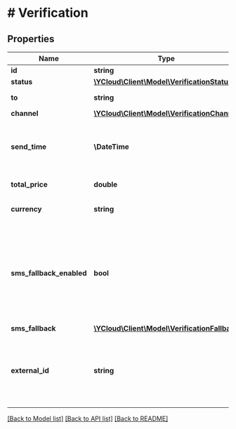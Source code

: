 # # Verification

## Properties

Name | Type | Description | Notes
------------ | ------------- | ------------- | -------------
**id** | **string** | ID of the verification. |
**status** | [**\YCloud\Client\Model\VerificationStatus**](VerificationStatus.md) |  | [optional]
**to** | **string** | Recipient of the verification. | [optional]
**channel** | [**\YCloud\Client\Model\VerificationChannel**](VerificationChannel.md) |  | [optional]
**send_time** | **\DateTime** | The time at which this verification was sent, formatted in [RFC 3339](https://datatracker.ietf.org/doc/html/rfc3339). e.g., &#x60;2022-06-01T12:00:00.000Z&#x60;. | [optional]
**total_price** | **double** | Total price of this verification. | [optional]
**currency** | **string** | Price currency. [ISO 4217 currency code](https://en.wikipedia.org/wiki/ISO_4217). | [optional]
**sms_fallback_enabled** | **bool** | Whether sms fallback is enabled or not. Applicable when &#x60;channel&#x60; is &#x60;whatsapp&#x60;. If enabled, we will try to send the verification code via sms when the WhatsApp message is failed. | [optional]
**sms_fallback** | [**\YCloud\Client\Model\VerificationFallback**](VerificationFallback.md) |  | [optional]
**external_id** | **string** | A unique string to reference the object. This can be an order number or similar, and can be used to reconcile the object with your internal systems. | [optional]

[[Back to Model list]](../../README.md#models) [[Back to API list]](../../README.md#endpoints) [[Back to README]](../../README.md)

